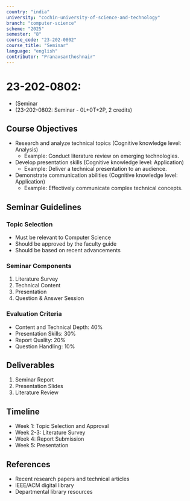 ```yaml
---
country: "india"
university: "cochin-university-of-science-and-technology"
branch: "computer-science"
scheme: "2025"
semester: "8"
course_code: "23-202-0802"
course_title: "Seminar"
language: "english"
contributor: "Pranavsanthoshnair"
---
```


# 23-202-0802: 
  - (Seminar
  - (23-202-0802: Seminar - 0L+0T+2P, 2 credits)
## Course Objectives

* Research and analyze technical topics (Cognitive knowledge level: Analysis)
    - Example: Conduct literature review on emerging technologies.
* Develop presentation skills (Cognitive knowledge level: Application)
    - Example: Deliver a technical presentation to an audience.
* Demonstrate communication abilities (Cognitive knowledge level: Application)
    - Example: Effectively communicate complex technical concepts.

## Seminar Guidelines

### Topic Selection
* Must be relevant to Computer Science
* Should be approved by the faculty guide
* Should be based on recent advancements

### Seminar Components
1. Literature Survey
2. Technical Content
3. Presentation
4. Question & Answer Session

### Evaluation Criteria
* Content and Technical Depth: 40%
* Presentation Skills: 30%
* Report Quality: 20%
* Question Handling: 10%

## Deliverables
1. Seminar Report
2. Presentation Slides
3. Literature Review

## Timeline
* Week 1: Topic Selection and Approval
* Week 2-3: Literature Survey
* Week 4: Report Submission
* Week 5: Presentation

## References

* Recent research papers and technical articles
* IEEE/ACM digital library
* Departmental library resources
